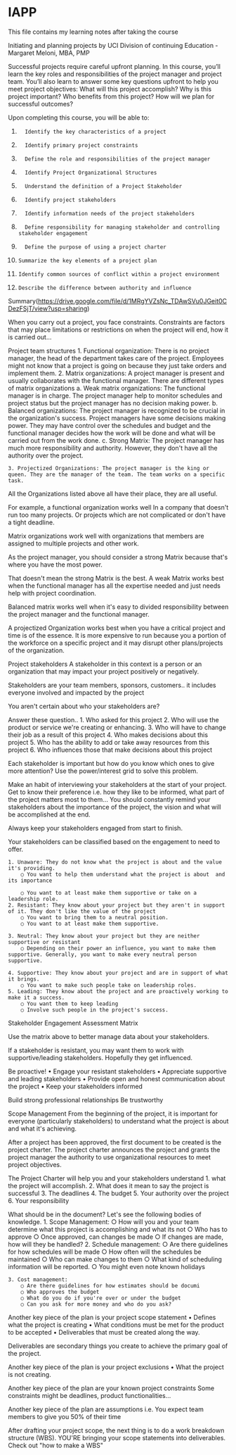 # IAPP
This file contains my learning notes after taking the course

Initiating and planning projects by UCI Division of continuing Education - Margaret Meloni, MBA, PMP


Successful projects require careful upfront planning. In this course, you’ll learn the key roles and responsibilities of the project manager and project team. You’ll also learn to answer some key questions upfront to help you meet project objectives: What will this project accomplish? Why is this project important? Who benefits from this project? How will we plan for successful outcomes?

Upon completing this course, you will be able to:
1.       Identify the key characteristics of a project
2.       Identify primary project constraints
3.       Define the role and responsibilities of the project manager
4.       Identify Project Organizational Structures
5.       Understand the definition of a Project Stakeholder
6.       Identify project stakeholders
7.       Identify information needs of the project stakeholders
8.       Define responsibility for managing stakeholder and controlling stakeholder engagement
9.       Define the purpose of using a project charter
10.     Summarize the key elements of a project plan
11.     Identify common sources of conflict within a project environment
12.     Describe the difference between authority and influence

Summary(https://drive.google.com/file/d/1MRgYVZsNc_TDAwSVu0JGeit0CDezFSjT/view?usp=sharing)


When you carry out a project, you face constraints. Constraints are factors that may place limitations or restrictions on when the project will end, how it is carried out...

Project team structures
	1. Functional organization: There is no project manager, the head of the department takes care of the project. Employees might not know that a project is going on because they just take orders and implement them.
	2. Matrix organizations: A project manager is present and usually collaborates with the functional manager. There are different types of matrix organizations
		a. Weak matrix organizations: The functional manager is in charge. The project manager help to monitor schedules and project status but the project manager has no decision making power.
		b. Balanced organizations: The project manager is recognized to be crucial in the organization's success. Project managers have some decisions making power. They may have control over the schedules and budget and the functional manager decides how the work will be done and what will be carried out from the work done.
		c.  Strong Matrix: The project manager has much more responsibility and authority. However, they don't have all the authority over the project.
		
	3. Projectized Organizations: The project manager is the king or queen. They are the manager of the team. The team works on a specific task.

All the Organizations listed above all have their place, they are all useful.

For example, a functional organization works well In a company that doesn't run too many projects. Or projects which are not complicated or don't have a tight deadline.

Matrix organizations work well with organizations that members are assigned to multiple projects and other work.

As the project manager, you should consider a strong Matrix because that's where you have the most power.

That doesn't mean the strong Matrix is the best. A weak Matrix works best when the functional manager has all the expertise needed and just needs help with project coordination.


Balanced matrix works well when it's easy to divided responsibility between the project manager and the functional manager.


A projectized Organization works best when you have a critical project and time is of the essence. It is more expensive to run  because you a portion of the workforce on a specific project and it may disrupt other plans/projects of the organization.



Project stakeholders
A stakeholder in this context is a person or an organization that may impact your project positively or negatively.

Stakeholders are your team members, sponsors, customers.. it includes everyone involved and impacted by the project

You aren't certain about who your stakeholders are? 

Answer these question..
	1. Who asked for this project
	2. Who will use the product or service we're creating or enhancing.
	3. Who will have to change their job as a result of this project
	4. Who makes decisions about this project
	5. Who has the ability to add or take away resources from this project
	6. Who influences those that make decisions about this project

Each stakeholder is important but how do you know which ones to give more attention? Use the power/interest grid to solve this problem.

		


Make an habit of interviewing your stakeholders at the start of your project. Get to know their preference i.e. how they like to be informed, what part of the project matters most to them...
You should constantly remind your stakeholders about the importance of the project, the vision and what will be accomplished at the end.

Always keep your stakeholders engaged from start to finish.

Your stakeholders can be classified based on the engagement to need to offer.

	1. Unaware: They do not know what the project is about and the value it's providing. 
		○ You want to help them understand what the project is about  and its importance
		
		○ You want to at least make them supportive or take on a leadership role.
	2. Resistant: They know about your project but they aren't in support of it. They don't like the value of the project
		○ You want to bring them to a neutral position.
		○ You want to at least make them supportive.
		
	3. Neutral: They know about your project but they are neither supportive or resistant
		○ Depending on their power an influence, you want to make them supportive. Generally, you want to make every neutral person supportive.
		
	4. Supportive: They know about your project and are in support of what it brings.
		○ You want to make such people take on leadership roles.
	5. Leading: They know about the project and are proactively working to make it a success.
		○ You want them to keep leading
		○ Involve such people in the project's success.
		

Stakeholder Engagement Assessment Matrix

Use the matrix above to better manage data about your stakeholders.


If a stakeholder is resistant, you may want them to work with supportive/leading stakeholders. Hopefully they get influenced.

Be proactive!
	• Engage your resistant stakeholders
	• Appreciate supportive and leading stakeholders
	• Provide open and honest communication about the project
	• Keep your stakeholders informed


Build strong professional relationships
Be trustworthy

Scope Management
From the beginning of the project, it is important for everyone (particularly stakeholders) to understand what the project is about and what it's achieving.

After a project has been approved, the first document to be created is the project charter.
The project charter announces the project and grants the project manager the authority to use organizational resources to meet project objectives.


The Project Charter will help you and your stakeholders understand 
	1. what the project will accomplish.
	2. What does it mean to say the project is successful
	3. The deadlines
	4. The budget
	5. Your authority over the project
	6. Your responsibility


What should be in the document?
Let's see the following bodies of knowledge.
	1. Scope Management: 
		○ How will you and your team determine what this project is accomplishing and what its not
		○ Who has to approve
		○ Once approved, can changes be made
		○ If changes are made, how will they be handled?
	2. Schedule management:
		○ Are there guidelines for how schedules will be made
		○ How often will the schedules be maintained
		○ Who can make changes to them
		○ What kind of scheduling information will be reported.
		○ You might even note known holidays
	
	3. Cost management:
		○ Are there guidelines for how estimates should be documi
		○ Who approves the budget
		○ What do you do if you're over or under the budget
		○ Can you ask for more money and who do you ask?
		
Another key piece of the plan is your project scope statement
	• Defines what the project is creating
	• What conditions must be met for the product to be accepted
	• Deliverables that must be created along the way.

Deliverables are secondary things you create to achieve the primary goal of the project.

Another key piece of the plan is your project exclusions
	• What the project is not creating.

Another key piece of the plan are your known project constraints
Some constraints might be deadlines, product functionalities...

Another key piece of the plan are assumptions
i.e. You expect team members to give you 50% of their time




After drafting your project scope, the next thing is to do a work breakdown structure (WBS). YOU'RE bringing your scope statements into deliverables.
Check out "how to make a WBS"
